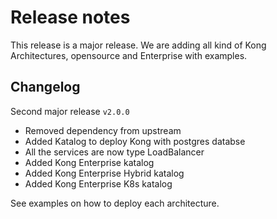 # Release notes

This release is a major release. We are adding all kind of Kong Architectures, opensource and Enterprise with examples.

## Changelog

Second major release `v2.0.0`

- Removed dependency from upstream
- Added Katalog to deploy Kong with postgres databse
- All the services are now type LoadBalancer
- Added Kong Enterprise katalog
- Added Kong Enterprise Hybrid katalog
- Added Kong Enterprise K8s katalog
    
See examples on how to deploy each architecture.